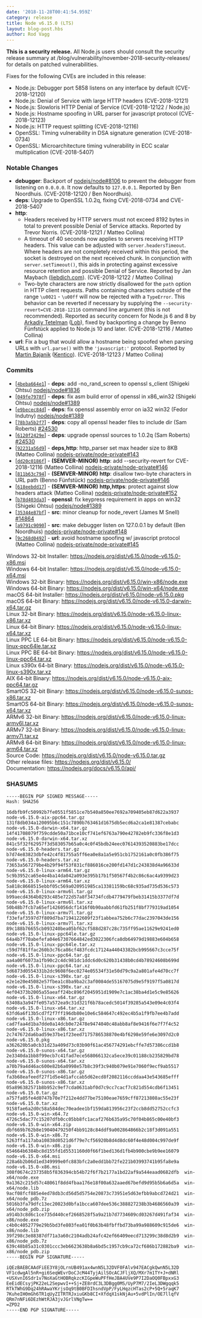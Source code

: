 ```yaml
---
date: '2018-11-28T00:41:54.959Z'
category: release
title: Node v6.15.0 (LTS)
layout: blog-post.hbs
author: Rod Vagg
---
```


**This is a security release.** All Node.js users should consult the security release summary at /blog/vulnerability/november-2018-security-releases/ for details on patched vulnerabilities.

Fixes for the following CVEs are included in this release:

- Node.js: Debugger port 5858 listens on any interface by default (CVE-2018-12120)
- Node.js: Denial of Service with large HTTP headers (CVE-2018-12121)
- Node.js: Slowloris HTTP Denial of Service (CVE-2018-12122 / Node.js)
- Node.js: Hostname spoofing in URL parser for javascript protocol (CVE-2018-12123)
- Node.js: HTTP request splitting (CVE-2018-12116)
- OpenSSL: Timing vulnerability in DSA signature generation (CVE-2018-0734)
- OpenSSL: Microarchitecture timing vulnerability in ECC scalar multiplication (CVE-2018-5407)

### Notable Changes

- **debugger**: Backport of [nodejs/node#8106](https://github.com/nodejs/node/pull/8106) to prevent the debugger from listening on `0.0.0.0`. It now defaults to `127.0.0.1`. Reported by Ben Noordhuis. (CVE-2018-12120 / Ben Noordhuis).
- **deps**: Upgrade to OpenSSL 1.0.2q, fixing CVE-2018-0734 and CVE-2018-5407
- **http**:
  - Headers received by HTTP servers must not exceed 8192 bytes in total to prevent possible Denial of Service attacks. Reported by Trevor Norris. (CVE-2018-12121 / Matteo Collina)
  - A timeout of 40 seconds now applies to servers receiving HTTP headers. This value can be adjusted with `server.headersTimeout`. Where headers are not completely received within this period, the socket is destroyed on the next received chunk. In conjunction with `server.setTimeout()`, this aids in protecting against excessive resource retention and possible Denial of Service. Reported by Jan Maybach ([liebdich.com](https://liebdich.com)). (CVE-2018-12122 / Matteo Collina)
  - Two-byte characters are now strictly disallowed for the `path` option in HTTP client requests. Paths containing characters outside of the range `\u0021` - `\u00ff` will now be rejected with a `TypeError`. This behavior can be reverted if necessary by supplying the `--security-revert=CVE-2018-12116` command line argument (this is not recommended). Reported as security concern for Node.js 6 and 8 by [Arkadiy Tetelman](https://twitter.com/arkadiyt) ([Lob](https://lob.com)), fixed by backporting a change by Benno Fünfstück applied to Node.js 10 and later. (CVE-2018-12116 / Matteo Collina)
- **url**: Fix a bug that would allow a hostname being spoofed when parsing URLs with `url.parse()` with the `'javascript:'` protocol. Reported by [Martin Bajanik](https://twitter.com/_bayotop) ([Kentico](https://kenticocloud.com/)). (CVE-2018-12123 / Matteo Collina)

### Commits

- [[`4beba664e1`](https://github.com/nodejs/node/commit/4beba664e1)] - **deps**: add -no_rand_screen to openssl s_client (Shigeki Ohtsu) [nodejs/node#1836](https://github.com/nodejs/node/pull/1836)
- [[`049fe7978f`](https://github.com/nodejs/node/commit/049fe7978f)] - **deps**: fix asm build error of openssl in x86_win32 (Shigeki Ohtsu) [nodejs/node#1389](https://github.com/nodejs/node/pull/1389)
- [[`e9becec84d`](https://github.com/nodejs/node/commit/e9becec84d)] - **deps**: fix openssl assembly error on ia32 win32 (Fedor Indutny) [nodejs/node#1389](https://github.com/nodejs/node/pull/1389)
- [[`78b3a5b2f7`](https://github.com/nodejs/node/commit/78b3a5b2f7)] - **deps**: copy all openssl header files to include dir (Sam Roberts) [#24530](https://github.com/nodejs/node/pull/24530)
- [[`6120f2429e`](https://github.com/nodejs/node/commit/6120f2429e)] - **deps**: upgrade openssl sources to 1.0.2q (Sam Roberts) [#24530](https://github.com/nodejs/node/pull/24530)
- [[`92231a56d9`](https://github.com/nodejs/node/commit/92231a56d9)] - **deps,http**: http_parser set max header size to 8KB (Matteo Collina) [nodejs-private/node-private#143](https://github.com/nodejs-private/node-private/pull/143)
- [[`dd20c0186f`](https://github.com/nodejs/node/commit/dd20c0186f)] - **(SEMVER-MINOR)** **http**: add --security-revert for CVE-2018-12116 (Matteo Collina) [nodejs-private/node-private#146](https://github.com/nodejs-private/node-private/pull/146)
- [[`811b63c794`](https://github.com/nodejs/node/commit/811b63c794)] - **(SEMVER-MINOR)** **http**: disallow two-byte characters in URL path (Benno Fünfstück) [nodejs-private/node-private#146](https://github.com/nodejs-private/node-private/pull/146)
- [[`618eebdd17`](https://github.com/nodejs/node/commit/618eebdd17)] - **(SEMVER-MINOR)** **http,https**: protect against slow headers attack (Matteo Collina) [nodejs-private/node-private#152](https://github.com/nodejs-private/node-private/pull/152)
- [[`b78d403da3`](https://github.com/nodejs/node/commit/b78d403da3)] - **openssl**: fix keypress requirement in apps on win32 (Shigeki Ohtsu) [nodejs/node#1389](https://github.com/nodejs/node/pull/1389)
- [[`35344e87bf`](https://github.com/nodejs/node/commit/35344e87bf)] - **src**: minor cleanup for node_revert (James M Snell) [#14864](https://github.com/nodejs/node/pull/14864)
- [[`a9791c9090`](https://github.com/nodejs/node/commit/a9791c9090)] - **src**: make debugger listen on 127.0.0.1 by default (Ben Noordhuis) [nodejs-private/node-private#148](https://github.com/nodejs-private/node-private/pull/148)
- [[`9c268d0492`](https://github.com/nodejs/node/commit/9c268d0492)] - **url**: avoid hostname spoofing w/ javascript protocol (Matteo Collina) [nodejs-private/node-private#145](https://github.com/nodejs-private/node-private/pull/145)

Windows 32-bit Installer: https://nodejs.org/dist/v6.15.0/node-v6.15.0-x86.msi \
Windows 64-bit Installer: https://nodejs.org/dist/v6.15.0/node-v6.15.0-x64.msi \
Windows 32-bit Binary: https://nodejs.org/dist/v6.15.0/win-x86/node.exe \
Windows 64-bit Binary: https://nodejs.org/dist/v6.15.0/win-x64/node.exe \
macOS 64-bit Installer: https://nodejs.org/dist/v6.15.0/node-v6.15.0.pkg \
macOS 64-bit Binary: https://nodejs.org/dist/v6.15.0/node-v6.15.0-darwin-x64.tar.gz \
Linux 32-bit Binary: https://nodejs.org/dist/v6.15.0/node-v6.15.0-linux-x86.tar.xz \
Linux 64-bit Binary: https://nodejs.org/dist/v6.15.0/node-v6.15.0-linux-x64.tar.xz \
Linux PPC LE 64-bit Binary: https://nodejs.org/dist/v6.15.0/node-v6.15.0-linux-ppc64le.tar.xz \
Linux PPC BE 64-bit Binary: https://nodejs.org/dist/v6.15.0/node-v6.15.0-linux-ppc64.tar.xz \
Linux s390x 64-bit Binary: https://nodejs.org/dist/v6.15.0/node-v6.15.0-linux-s390x.tar.xz \
AIX 64-bit Binary: https://nodejs.org/dist/v6.15.0/node-v6.15.0-aix-ppc64.tar.gz \
SmartOS 32-bit Binary: https://nodejs.org/dist/v6.15.0/node-v6.15.0-sunos-x86.tar.xz \
SmartOS 64-bit Binary: https://nodejs.org/dist/v6.15.0/node-v6.15.0-sunos-x64.tar.xz \
ARMv6 32-bit Binary: https://nodejs.org/dist/v6.15.0/node-v6.15.0-linux-armv6l.tar.xz \
ARMv7 32-bit Binary: https://nodejs.org/dist/v6.15.0/node-v6.15.0-linux-armv7l.tar.xz \
ARMv8 64-bit Binary: https://nodejs.org/dist/v6.15.0/node-v6.15.0-linux-arm64.tar.xz \
Source Code: https://nodejs.org/dist/v6.15.0/node-v6.15.0.tar.gz \
Other release files: https://nodejs.org/dist/v6.15.0/ \
Documentation: https://nodejs.org/docs/v6.15.0/api/

### SHASUMS

```
-----BEGIN PGP SIGNED MESSAGE-----
Hash: SHA256

16dbfb9fc50992b7fe0551f5851ce7b540a850ee7692a709405eb87d622a3937  node-v6.15.0-aix-ppc64.tar.gz
131f8db034a120095b6c151c7890b763461d1675db5ecd6a2ca1e81387cebabc  node-v6.15.0-darwin-x64.tar.gz
14f41708079f759cdde50a71bce10cf741ef6763a790e42782eb9fc336f8e1d3  node-v6.15.0-darwin-x64.tar.xz
841c5f32f62957f3d583057b65a0c4c0f45bdb24eec07614393520883be17dcc  node-v6.15.0-headers.tar.gz
b7d74e83823dbfe42c4f81755a5ff6ea0e8a1a5e951cb1752161a0c0fb386f75  node-v6.15.0-headers.tar.xz
73653a567279be4b29f94f53f831cf886016ce200fd147d1c243838d4a96633d  node-v6.15.0-linux-arm64.tar.gz
5c9b3952ca65e4e4ba14da042a093e395b17b1f50567f4b2c86c6ac4a9399d23  node-v6.15.0-linux-arm64.tar.xz
5a818c8668515ebbf05c569a020951985ca13381159bc68c935ad735d536c573  node-v6.15.0-linux-armv6l.tar.gz
b99aecd4364b0293c485e722d57a8f34734fcdb4779479fbeb31415b3377df7d  node-v6.15.0-linux-armv6l.tar.xz
50b48b7fcb7a65ef1426056dcf1416f0b90aabbfd61fb251f8bf779319ad1054  node-v6.15.0-linux-armv7l.tar.gz
f33efaf3597d7f809d7ba7194122609f23f1abbea752b6c77dac2397043de156  node-v6.15.0-linux-armv7l.tar.xz
89c188b76655cb093240bea05bf62cf588d287c28c735ff95ae11629e9241ed0  node-v6.15.0-linux-ppc64le.tar.gz
64a4b7f70abefefa04e67307664842ed3022306fca8db64979d19883e604b658  node-v6.15.0-linux-ppc64le.tar.xz
c59d7f81ffac260b3c76ca86cf483fcdc17124a44043382bcb995667c3cce75f  node-v6.15.0-linux-ppc64.tar.gz
aa4a00f6073a1fb90c2c4dc981dc1ddc6d0c620b31438b0cd4b78924608b699d  node-v6.15.0-linux-ppc64.tar.xz
5d6873d0554331b2dc9608f6ec0274e05534f31e50d79c9a2a801afe4d70cc7f  node-v6.15.0-linux-s390x.tar.gz
e2e1e20e45082e57fbea1c8ba9ba2c3af0084de55167075d9e5f9197f5a0817d  node-v6.15.0-linux-s390x.tar.xz
4ef04373b2005a55aeaff24bc896f2045951d1909e7c1ac38ba4d1e5c9e85626  node-v6.15.0-linux-x64.tar.gz
63408a3a947fe057a572ea9c31d321f6b78acedc5014f39285a543e09e4c03f4  node-v6.15.0-linux-x64.tar.xz
63fd6a6f13b5cd7f2f7ff196db80e10e6c584647c492ec4b5a1f9fb7ee4b7add  node-v6.15.0-linux-x86.tar.gz
cad7faa4d1ba7dde0a14dcb0e72478e9474040c48abb8af8e9416f6e7f7f4c52  node-v6.15.0-linux-x86.tar.xz
2c747672da6bad59e37be1f23eed7175786538870e4bf6298e59fe6e3097d2c0  node-v6.15.0.pkg
a362620b5a0cb31d23a409d73c03b90f61ac456774291ebcffe7d57386ccd1b8  node-v6.15.0-sunos-x64.tar.gz
2e3340da1bb8f99ecb7c41fad7ece568066132ca5ece39c01188cb235829bd78  node-v6.15.0-sunos-x64.tar.xz
a70b79a4d46ac600e82b6a0998e57b8c39f3c940b079e91e7060f9ecf9ab5517  node-v6.15.0-sunos-x86.tar.gz
fa3b68eafeedf27f1d5e4d1afccab5d62ecd8f2082116ccddaa43e543685efff  node-v6.15.0-sunos-x86.tar.xz
05a896382571b8b952c9ef7cda0631abf0d7c9cc7cacf7c821d554cdb6f13451  node-v6.15.0.tar.gz
a757fa05fe4d0747b70e7f212e4dd77be75100eae7659cff87213808ac55e23f  node-v6.15.0.tar.xz
9158fae6a2d0c58a584dec70eadee1bf159da813956c23f2ccb8dd52752ccfc3  node-v6.15.0-win-x64.7z
4726c5dac77c15207dfb0cc05bb8fc1acaf276b635a95c70f04b865c00e40bf3  node-v6.15.0-win-x64.zip
dbf669b762b8e19040479250f4bb9128c84ddf9a002864866b2c18f3d091a551  node-v6.15.0-win-x86.7z
5263ffa117aba10838d0521d6f79e7cf56920b8d4d8dc60f4e48d004c997de9f  node-v6.15.0-win-x86.zip
654664b6384bc8d155fd1d5531160d0f66f1bed136d1fb4b900cbe9b9ee16079  node-v6.15.0-x64.msi
228a6b2b06d1ed349999e0fc883bfc2a0edd1bb72fe221b03993741b95fa8e9a  node-v6.15.0-x86.msi
308f0674c237358b5f836394cb54b72f6f7b2177a1bd22af9a544eaad0682dfb  win-x64/node.exe
9a1362c215d57c48061f8dd4fbaa176e18f00a632aaed67befd9d95b5b6a6d5a  win-x64/node.lib
9acf08fcf885e4ed78db3cd56d5d5754e20873c73951e5d63efbb9abcd724d21  win-x64/node_pdb.7z
5016b3fa79dfc13ec20023d0bfa1bcca607dee536c388827238b3b4686560a39  win-x64/node_pdb.zip
a914b3c8d6c1ce735d440cef2668528f5a9a21b7d7734609cd03267d491faf34  win-x86/node.exe
c4b0c4052779e29b5bd3fe803fea01f0b63b48fbffbd73ba99a988609c915de6  win-x86/node.lib
39f298c3e88387df71a3a60c2104adb24afc42ef66409eecd713299c38d8d2b9  win-x86/node_pdb.7z
639c48b85a31c0301ccc3eb6623638b8a6bd5c1957cb9ca72cf686b172882ba9  win-x86/node_pdb.zip
-----BEGIN PGP SIGNATURE-----

iQEzBAEBCAAdFiEE3Y8jOLrnUB491ax4wnN5L32DVF0FAlv947EACgkQwnN5L32D
VF1cdwgAl5nR+gi6SeqWEvrDoCJcM44TyjAilSOcACJFljXQ/MXr7m1TY+J+dNRl
+USXvnI6Sdr1v7NoXaGtHOBRqkzcKIGpeWuPFfHeJBA4UVe9P7I2DaOQ0FBpxxG3
EeEidECsyjPK22eL2SepwvI++Sj+ZE8rdC3L3DBgg0MS/UyP7M7/2IeL3DWgqqk5
RTkTWhG9Dq24hRAwaYKrjsOq9tB0BFDIhsndVpP/FyLHqzcHTas2cP+5Q+5raqK7
7KuheIH0mGh6TR1qUyZITRTRJxiuGKb8CI+XfdqX1skNjAu+5vdPlIn/OE7llqfV
QRm7nNFi6DEzhWtRJA3jvJGrlVNgTw==
=ZPD2
-----END PGP SIGNATURE-----

```
